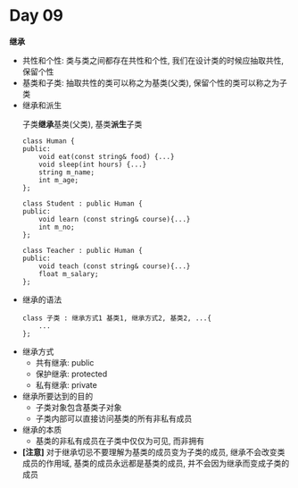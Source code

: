 # Day 09

**继承**
- 共性和个性: 类与类之间都存在共性和个性, 我们在设计类的时候应抽取共性, 保留个性
- 基类和子类: 抽取共性的类可以称之为基类(父类), 保留个性的类可以称之为子类
- 继承和派生 <p>
子类**继承**基类(父类), 基类**派生**子类
    ```
    class Human {
    public: 
        void eat(const string& food) {...}
        void sleep(int hours) {...}
        string m_name;
        int m_age;
    };

    class Student : public Human {
    public:
        void learn (const string& course){...}
        int m_no;
    };

    class Teacher : public Human {
    public:
        void teach (const string& course){...}
        float m_salary;
    };
    ```
- 继承的语法
    ```
    class 子类 : 继承方式1 基类1, 继承方式2, 基类2, ...{
        ...
    };
    ```
- 继承方式
    - 共有继承: public
    - 保护继承: protected
    - 私有继承: private
- 继承所要达到的目的
    - 子类对象包含基类子对象
    - 子类内部可以直接访问基类的所有非私有成员
- 继承的本质
    - 基类的非私有成员在子类中仅仅为可见, 而非拥有
- **[注意]** 对于继承切忌不要理解为基类的成员变为子类的成员, 继承不会改变类成员的作用域, 基类的成员永远都是基类的成员, 并不会因为继承而变成子类的成员

